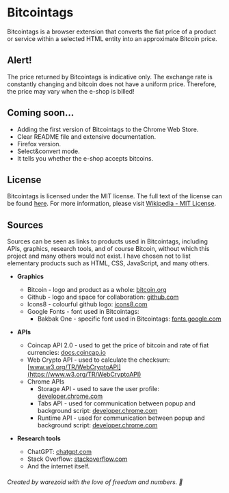 # Bitcointags
Bitcointags is a browser extension that converts the fiat price of a product or service within a selected HTML entity into an approximate Bitcoin price.

## Alert!
The price returned by Bitcointags is indicative only. The exchange rate is constantly changing and bitcoin does not have a uniform price. Therefore, the price may vary when the e-shop is billed!

## Coming soon...
- Adding the first version of Bitcointags to the Chrome Web Store.
- Clear README file and extensive documentation.
- Firefox version.
- Select&convert mode.
- It tells you whether the e-shop accepts bitcoins.

## License
Bitcointags is licensed under the MIT license. The full text of the license can be found [here](./LICENSE.md). For more information, please visit [Wikipedia - MIT License](https://en.wikipedia.org/wiki/MIT_License).

## Sources
Sources can be seen as links to products used in Bitcointags, including APIs, graphics, research tools, and of course Bitcoin, without which this project and many others would not exist. I have chosen not to list elementary products such as HTML, CSS, JavaScript, and many others.

- **Graphics**
    - Bitcoin - logo and product as a whole: [bitcoin.org](https://bitcoin.org)
    - Github - logo and space for collaboration: [github.com](https://github.com)
    - Icons8 - colourful github logo: [icons8.com](https://icons8.com)
    - Google Fonts - font used in Bitcointags:
        - Bakbak One - specific font used in Bitcointags: [fonts.google.com](https://fonts.google.com/specimen/Bakbak+One?query=Bakbak+one)

- **APIs**
    - Coincap API 2.0 - used to get the price of bitcoin and rate of fiat currencies: [docs.coincap.io](https://docs.coincap.io)
    - Web Crypto API - used to calculate the checksum: [www.w3.org/TR/WebCryptoAPI](https://www.w3.org/TR/WebCryptoAPI)
    - Chrome APIs
        - Storage API - used to save the user profile: [developer.chrome.com](https://developer.chrome.com/docs/extensions/reference/api/storage)
        - Tabs API - used for communication between popup and background script: [developer.chrome.com](https://developer.chrome.com/docs/extensions/reference/api/tabs)
        - Runtime API - used for communication between popup and background script: [developer.chrome.com](https://developer.chrome.com/docs/extensions/reference/api/runtime)

- **Research tools**
    - ChatGPT: [chatgpt.com](https://chatgpt.com)
    - Stack Overflow: [stackoverflow.com](https://stackoverflow.com)
    - And the internet itself.

###### Created by warezoid with the love of freedom and numbers. 🧡